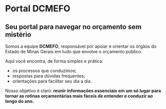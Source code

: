 # Portal DCMEFO
## Seu portal para navegar no orçamento sem mistério

Somos a equipe **DCMEFO**, responsável por apoiar e orientar os órgãos do Estado de Minas Gerais em tudo que envolve o orçamento público.


Aqui você encontra, de forma simples e prática:

- os processos que conduzimos; 
- respostas para dúvidas frequentes;  
- orientações para facilitar seu dia a dia.

Nosso objetivo é claro: **reunir informações essenciais em um só lugar para tornar as rotinas orçamentárias mais fáceis de entender e conduzir ao longo do ano.**


